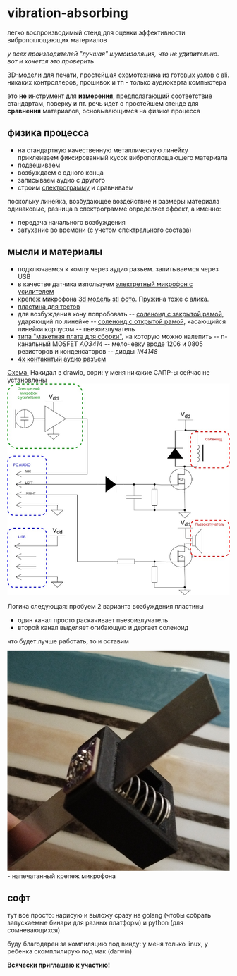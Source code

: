# vibration-absorbing

легко воспроизводимый стенд для оценки эффективности вибропоглощающих материалов

*у всех производителей "лучшая" шумоизоляция, что не удивительно. вот и хочется это проверить*

3D-модели для печати, простейшая схемотехника из готовых узлов с ali. никаких контроллеров, прошивок и тп - только аудиокарта компьютера

это **не** инструмент для **измерения**, предполагающий соответствие стандартам, поверку и пт. речь идет о простейшем стенде для **сравнения** материалов, основывающимся на физике процесса  

## физика процесса

- на стандартную качественную металлическую линейку приклеиваем фиксированный кусок вибропоглощающего материала
- подвешиваем
- возбуждаем с одного конца
- записываем аудио с другого
- строим [спектрограмму](https://ru.wikipedia.org/wiki/%D0%A1%D0%BF%D0%B5%D0%BA%D1%82%D1%80%D0%BE%D0%B3%D1%80%D0%B0%D0%BC%D0%BC%D0%B0) и сравниваем

поскольку линейка, возбудающее воздействие и размеры материала одинаковые, разница в спектрограмме определяет эффект, а именно:
- передача начального возбуждения
- затухание во времени (с учетом спектрального состава)

## мысли и материалы

- подключаемся к компу через аудио разъем. запитываемся через USB
- в качестве датчика изпользуем [электретный микрофон с усилителем](https://aliexpress.ru/item/32729363317.html?spm=a2g2w.orderdetail.0.0.7df34aa6HsUqV3&sku_id=61285789691)
- крепеж микрофона [3d модель](3d/mic-mount.scad) [stl](3d/mic-mount.stl) [фото](mic-mount.jpg). Пружина тоже с алика.
- [пластина для тестов](https://www.vseinstrumenti.ru/product/blestyaschaya-metallicheskaya-linejka-300mm-enkor-10851-1269276/) 
- для возбуждения хочу попробовать
-- [соленоид с закрытой рамой](https://aliexpress.ru/item/1005004820509005.html?spm=a2g2w.orderdetail.0.0.16c64aa6WpV2FG&sku_id=12000030612744837), ударяющий по линейке
-- [соленоид с открытой рамой](https://aliexpress.ru/item/1005003598549089.html?spm=a2g2w.orderdetail.0.0.49a14aa6APhDcR&sku_id=12000030405384012), касающийся линейки корпусом
-- пьезоизлучатель
- [типа "макетная плата для сборки"](https://aliexpress.ru/item/1005006687101923.html?sku_id=12000038016344681&spm=a2g2w.productlist.search_results.5.353c1d74pm2CIm), на которую можно налепить 
-- n-канальный MOSFET *AO3414*
-- мелочевку вроде 1206 и 0805 резисторов и конденсаторов
-- диоды *1N4148*
- [4х контакнтый аудио разъем](https://www.vseinstrumenti.ru/product/razem-audio-video-pro-legend-3-5mm-shteker-4-kontakta-metall-na-kabel-pl2108-6253483/)

[Схема.](sch.drawio) Накидал в drawio, сори: у меня никакие САПР-ы сейчас не установлены
![Схема](sch.jpg) 

Логика следующая: пробуем 2 варианта возбуждения пластины 
- один канал просто раскачивает пьезоизлучатель
- второй канал выделяет огибающую и дергает соленоид

что будет лучше работать, то и оставим

![Первые шаги](mic-mount.jpg) - напечатанный крепеж микрофона
## софт

тут все просто: нарисую и выложу сразу на golang (чтобы собрать запускаемые бинари для разных платформ) и python (для сомневающихся)

буду благодарен за компиляцию под винду: у меня только linux, у ребенка скомплилирую под мак (darwin)

**Всячески приглашаю к участию!**